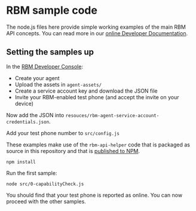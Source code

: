 # RBM sample code
The node.js files here provide simple working examples of the
main RBM API concepts. You can read more in our [online Developer Documentation](https://developers.google.com/business-communications/rcs-business-messaging/guides/get-started/how-it-works).

## Setting the samples up
In the [RBM Developer Console](https://business-communications.cloud.google.com/console/partner-console):

- Create your agent 
- Upload the assets in `agent-assets/`
- Create a service account key and download the JSON file
- Invite your RBM-enabled test phone (and accept the invite on your device)

Now add the JSON into `resouces/rbm-agent-service-account-credentials.json`.

Add your test phone number to `src/config.js`

These examples make use of the `rbm-api-helper` code that is packaged as source in this
repository and that is [published to NPM](https://www.npmjs.com/package/@google/rcsbusinessmessaging).


``
npm install
``

Run the first sample:

``
node src/0-capabilityCheck.js
``

You should find that your test phone is reported as online. You can now
proceed with the other samples.